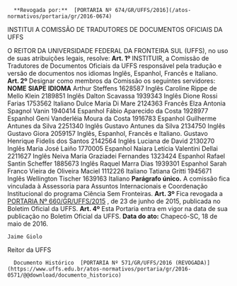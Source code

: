       **Revogada por:**  [PORTARIA Nº 674/GR/UFFS/2016](/atos-normativos/portaria/gr/2016-0674) 

   INSTITUI A COMISSÃO DE TRADUTORES DE DOCUMENTOS OFICIAIS DA UFFS  

 O REITOR DA UNIVERSIDADE FEDERAL DA FRONTEIRA SUL (UFFS), no uso de suas atribuições legais, resolve:   **Art. 1º** INSTITUIR, a Comissão de Tradutores de Documentos Oficiais da UFFS responsável pela tradução e versão de documentos nos idiomas Inglês, Espanhol, Francês e Italiano.   **Art. 2º** Designar como membros da Comissão os seguintes servidores:     **NOME**    **SIAPE**    **IDIOMA**      Arthur Steffens   1628587   Inglês     Caroline Rippe de Mello Klein   2189851   Inglês     Dalton Scavassa   1939343   Inglês     Dione Rossi Farias   1753562   Italiano     Dulce Maria Di Mare   2124363   Francês     Elza Antonia Spagnol Vanin   1940414   Espanhol     Fábio Aparecido da Costa   1928977   Espanhol     Geni Vanderléia Moura da Costa   1916783   Espanhol     Guilherme Antunes da Silva   2251340   Inglês     Gustavo Antunes da Silva   2134750   Inglês     Gustavo Giora   2059157   Inglês, Espanhol, Francês e Italiano.     Gustavo Henrique Fidelis dos Santos   2142564   Inglês     Luciana de David   2130270   Inglês     Maria José Laiño   1770005   Espanhol     Naiara Letícia Valentini Dellai   2211627   Inglês     Neiva Maria Graziadei Fernandes   1323424   Espanhol     Rafael Santin Scheffer   1885673   Inglês     Raquel Marra Dias   1939301   Espanhol     Sarah Franco Vieira de Oliveira Maciel   1112226   Italiano     Tatiana Gritti   1945671   Inglês     Wellington Tischer   1639163   Italiano     **Parágrafo único.** A comissão fica vinculada à Assessoria para Assuntos Internacionais e Coordenação Institucional do programa Ciência Sem Fronteiras.   **Art. 3º** Fica revogada a [PORTARIA Nº 660/GR/UFFS/2015](https://www.uffs.edu.br/atos-normativos/portaria/gr/2015-0660)  , de 23 de junho de 2015, publicada no Boletim Oficial da UFFS.   **Art. 4º** Esta Portaria entra em vigor na data de sua publicação no Boletim Oficial da UFFS.      **Data do ato:** Chapecó-SC, 18 de maio de 2016.   
 

    Jaime Giolo   
 Reitor da UFFS 

      Documento Histórico  [PORTARIA Nº 571/GR/UFFS/2016 (REVOGADA)](https://www.uffs.edu.br/atos-normativos/portaria/gr/2016-0571/@@download/documento_historico)     
      